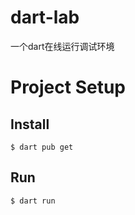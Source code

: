 # dart-lab
一个dart在线运行调试环境

# Project Setup

## Install
```
$ dart pub get
```
## Run
```
$ dart run
```

